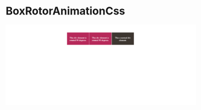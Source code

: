 # BoxRotorAnimationCss
![Alt text](https://github.com/Beingyourself-shrey/BoxRotorAnimationCss/blob/master/box-rotate-90degree-on-hover-with-animation.png)
